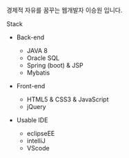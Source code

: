 경제적 자유를 꿈꾸는 웹개발자 이승원 입니다.

Stack

* Back-end
  - JAVA 8
  - Oracle SQL
  - Spring (boot) & JSP
  - Mybatis
  

* Front-end
  - HTML5 & CSS3 & JavaScript
  - jQuery
  
  
* Usable IDE
  - eclipseEE
  - intelliJ
  - VScode

